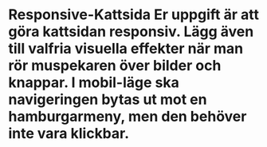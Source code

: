 # Responsive-Kattsida Er uppgift är att göra kattsidan responsiv. Lägg även till valfria visuella effekter när man rör muspekaren över bilder och knappar. I mobil-läge ska navigeringen bytas ut mot en hamburgarmeny, men den behöver inte vara klickbar.
